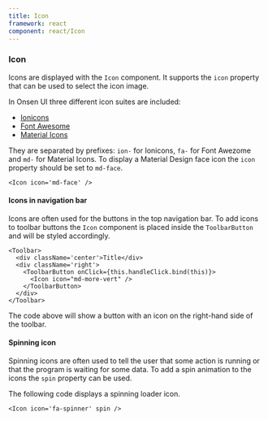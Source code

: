```yaml
---
title: Icon
framework: react
component: react/Icon
---
```


### Icon

Icons are displayed with the `Icon` component. It supports the `icon` property that can be  used to select the icon image.

In Onsen UI three different icon suites are included:

* [Ionicons](http://ionicons.com/)
* [Font Awesome](https://fortawesome.github.io/Font-Awesome/icons/)
* [Material Icons](http://zavoloklom.github.io/material-design-iconic-font/icons.html)

They are separated by prefixes: `ion-` for Ionicons, `fa-` for Font Awezome and `md-` for Material Icons. To display a Material Design face icon the `icon` property should be set to `md-face`.

```
<Icon icon='md-face' />
```

#### Icons in navigation bar

Icons are often used for the buttons in the top navigation bar. To add icons to toolbar buttons the `Icon` component is placed inside the `ToolbarButton` and will be styled accordingly.

```
<Toolbar>
  <div className='center'>Title</div>
  <div className='right'>
    <ToolbarButton onClick={this.handleClick.bind(this)}>
      <Icon icon="md-more-vert" />
    </ToolbarButton>
  </div>
</Toolbar>
```

The code above will show a button with an icon on the right-hand side of the toolbar.

#### Spinning icon

Spinning icons are often used to tell the user that some action is running or that the program is waiting for some data. To add a spin animation to the icons the `spin` property can be used.

The following code displays a spinning loader icon.

```
<Icon icon='fa-spinner' spin />
```

